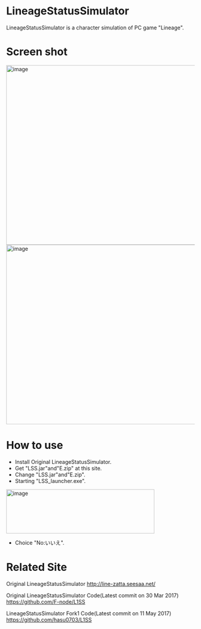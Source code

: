 # LineageStatusSimulator

LineageStatusSimulator is a character simulation of PC game "Lineage".

# Screen shot
<img src="https://raw.githubusercontent.com/TrickMasterJP/L1SS_2018/master/LSS_ScreenShot/LSS_SS_1_1.bmp" alt="image" width="640" height="480">

<img src="https://raw.githubusercontent.com/TrickMasterJP/L1SS_2018/master/LSS_ScreenShot/LSS_SS_2_1.bmp" alt="image" width="640" height="480">

# How to use
- Install Original LineageStatusSimulator.
- Get "LSS.jar"and"E.zip" at this site.
- Change "LSS.jar"and"E.zip".
- Starting "LSS_launcher.exe".
<img src="https://raw.githubusercontent.com/TrickMasterJP/L1SS_2018/master/LSS_ScreenShot/LSS_launcher_SS_1_1.bmp" alt="image" width="396" height="118">

- Choice "No:いいえ".


# Related Site
Original LineageStatusSimulator
http://line-zatta.seesaa.net/

Original LineageStatusSimulator Code(Latest commit on 30 Mar 2017)
https://github.com/F-node/L1SS

LineageStatusSimulator Fork1 Code(Latest commit on 11 May 2017)
https://github.com/hasu0703/L1SS

